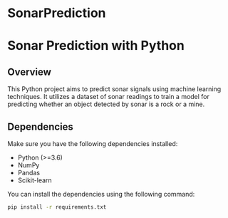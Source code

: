 # SonarPrediction
# Sonar Prediction with Python

## Overview

This Python project aims to predict sonar signals using machine learning techniques. It utilizes a dataset of sonar readings to train a model for predicting whether an object detected by sonar is a rock or a mine.

## Dependencies

Make sure you have the following dependencies installed:

- Python (>=3.6)
- NumPy
- Pandas
- Scikit-learn


You can install the dependencies using the following command:

```bash
pip install -r requirements.txt
